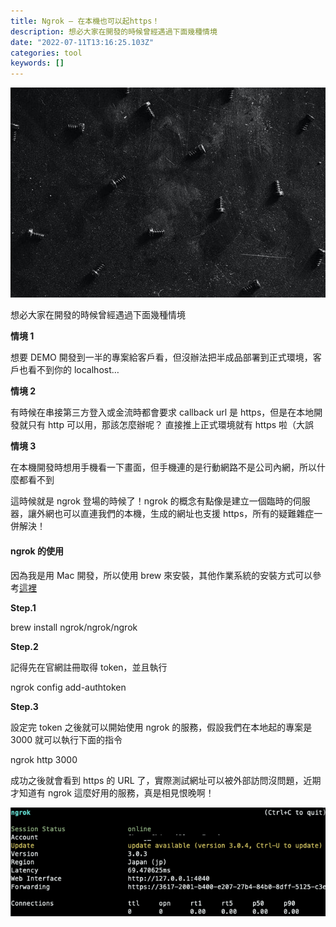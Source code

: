 ```yaml
---
title: Ngrok — 在本機也可以起https！
description: 想必大家在開發的時候曾經遇過下面幾種情境
date: "2022-07-11T13:16:25.103Z"
categories: tool
keywords: []
---
```


![](/img/1__Hw__DIr5TvTvz400sdpT26Q.jpeg)

想必大家在開發的時候曾經遇過下面幾種情境

**情境 1**

想要 DEMO 開發到一半的專案給客戶看，但沒辦法把半成品部署到正式環境，客戶也看不到你的 localhost…

**情境 2**

有時候在串接第三方登入或金流時都會要求 callback url 是 https，但是在本地開發就只有 http 可以用，那該怎麼辦呢？ 直接推上正式環境就有 https 啦（大誤

**情境 3**

在本機開發時想用手機看一下畫面，但手機連的是行動網路不是公司內網，所以什麼都看不到

這時候就是 ngrok 登場的時候了！ngrok 的概念有點像是建立一個臨時的伺服器，讓外網也可以直連我們的本機，生成的網址也支援 https，所有的疑難雜症一併解決！

#### ngrok 的使用

因為我是用 Mac 開發，所以使用 brew 來安裝，其他作業系統的安裝方式可以參考[這裡](https://ngrok.com/download)

**Step.1**

brew install ngrok/ngrok/ngrok

**Step.2**

記得先在官網註冊取得 token，並且執行

ngrok config add-authtoken <token>

**Step.3**

設定完 token 之後就可以開始使用 ngrok 的服務，假設我們在本地起的專案是 3000 就可以執行下面的指令

ngrok http 3000

成功之後就會看到 https 的 URL 了，實際測試網址可以被外部訪問沒問題，近期才知道有 ngrok 這麼好用的服務，真是相見恨晚啊！

![](/img/1__94U6vE3MVLh1nZUXHxOD6A.png)

